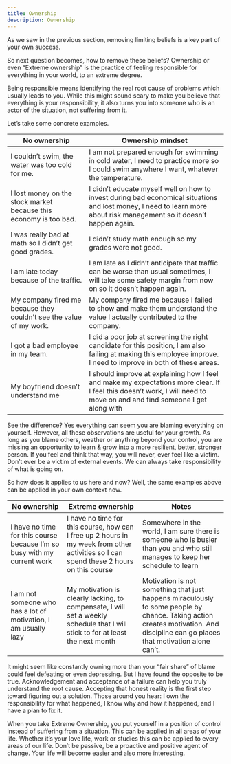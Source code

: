 ```yaml
---
title: Ownership
description: Ownership
---
```


As we saw in the previous section, removing limiting beliefs is a key part of your own success.

So next question becomes, how to remove these beliefs? Ownership or even “Extreme ownership” is the practice of feeling responsible for everything in your world, to an extreme degree.

Being responsible means identifying the real root cause of problems which usually leads to you. While this might sound scary to make you believe that everything is your responsibility, it also turns you into someone who is an actor of the situation, not suffering from it.

Let’s take some concrete examples.

| No ownership                                                        | Ownership mindset                                                                                                                                                        |
| ------------------------------------------------------------------- | ------------------------------------------------------------------------------------------------------------------------------------------------------------------------ |
| I couldn’t swim, the water was too cold for me.                     | I am not prepared enough for swimming in cold water, I need to practice more so I could swim anywhere I want, whatever the temperature.                                  |
| I lost money on the stock market because this economy is too bad.   | I didn’t educate myself well on how to invest during bad economical situations and lost money, I need to learn more about risk management so it doesn’t happen again.    |
| I was really bad at math so I didn’t get good grades.               | I didn’t study math enough so my grades were not good.                                                                                                                   |
| I am late today because of the traffic.                             | I am late as I didn’t anticipate that traffic can be worse than usual sometimes, I will take some safety margin from now on so it doesn’t happen again.                  |
| My company fired me because they couldn’t see the value of my work. | My company fired me because I failed to show and make them understand the value I actually contributed to the company.                                                   |
| I got a bad employee in my team.                                    | I did a poor job at screening the right candidate for this position, I am also failing at making this employee improve. I need to improve in both of these areas.        |
| My boyfriend doesn’t understand me                                  | I should improve at explaining how I feel and make my expectations more clear. If I feel this doesn’t work, I will need to move on and and find someone I get along with |

See the difference? Yes everything can seem you are blaming everything on yourself. However, all these observations are useful for your growth. As long as you blame others, weather or anything beyond your control, you are missing an opportunity to learn & grow into a more resilient, better, stronger person. If you feel and think that way, you will never, ever feel like a victim. Don’t ever be a victim of external events. We can always take responsibility of what is going on.

So how does it applies to us here and now? Well, the same examples above can be applied in your own context now.

| No ownership                                                            | Extreme ownership                                                                                                                      | Notes                                                                                                                                                                            |
| ----------------------------------------------------------------------- | -------------------------------------------------------------------------------------------------------------------------------------- | -------------------------------------------------------------------------------------------------------------------------------------------------------------------------------- |
| I have no time for this course because I’m so busy with my current work | I have no time for this course, how can I free up 2 hours in my week from other activities so I can spend these 2 hours on this course | Somewhere in the world, I am sure there is someone who is busier than you and who still manages to keep her schedule to learn                                                    |
| I am not someone who has a lot of motivation, I am usually lazy         | My motivation is clearly lacking, to compensate, I will set a weekly schedule that I will stick to for at least the next month         | Motivation is not something that just happens miraculously to some people by chance. Taking action creates motivation. And discipline can go places that motivation alone can’t. |

It might seem like constantly owning more than your “fair share” of blame could feel defeating or even depressing. But I have found the opposite to be true. Acknowledgement and acceptance of a failure can help you truly understand the root cause. Accepting that honest reality is the first step toward figuring out a solution. Those around you hear: I own the responsibility for what happened, I know why and how it happened, and I have a plan to fix it.

When you take Extreme Ownership, you put yourself in a position of control instead of suffering from a situation. This can be applied in all areas of your life. Whether it’s your love life, work or studies this can be applied to every areas of our life. Don’t be passive, be a proactive and positive agent of change. Your life will become easier and also more interesting.

